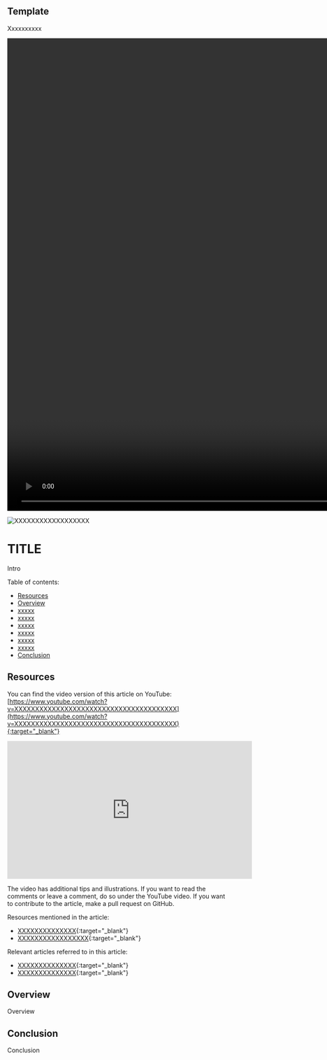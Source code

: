 ## Template
Xxxxxxxxxx

<video width="1920" height="1080" controls><source src="media/kadanes-algorithm.mp4" type="video/mp4"></video>

![XXXXXXXXXXXXXXXXXX](media/XXXXXXXXXXXXXXXXXX)


# TITLE
Intro

Table of contents:
* [Resources](#resources)
* [Overview](#overview)
* [xxxxx](#xxxxx)
* [xxxxx](#xxxxx)
* [xxxxx](#xxxxx)
* [xxxxx](#xxxxx)
* [xxxxx](#xxxxx)
* [xxxxx](#xxxxx)
* [Conclusion](#conclusion)

## Resources
You can find the video version of this article on YouTube: [https://www.youtube.com/watch?v=XXXXXXXXXXXXXXXXXXXXXXXXXXXXXXXXXXXXXXX](https://www.youtube.com/watch?v=XXXXXXXXXXXXXXXXXXXXXXXXXXXXXXXXXXXXXXX){:target="_blank"}

<iframe width="560" height="315" src="https://www.youtube.com/embed/XXXXXXXXXXXXXXXXXXXXXXXXXXXXXXXXXXXXXXX" frameborder="0" allow="accelerometer; autoplay; encrypted-media; gyroscope; picture-in-picture" allowfullscreen></iframe>

The video has additional tips and illustrations. If you want to read the comments or leave a comment, do so under the YouTube video. If you want to contribute to the article, make a pull request on GitHub.

Resources mentioned in the article:
* [XXXXXXXXXXXXXX](XXXXXXXXXXXXXX){:target="_blank"}
* [XXXXXXXXXXXXXXXXX](XXXXXXXXXXXXXXXXX){:target="_blank"}

Relevant articles referred to in this article:
* [XXXXXXXXXXXXXX](/articles/xxxxxxx){:target="_blank"}
* [XXXXXXXXXXXXXX](/algorithms/xxxxxxx){:target="_blank"}

## Overview
Overview

## Conclusion
Conclusion
